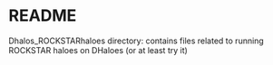 # README

Dhalos_ROCKSTARhaloes directory: contains files related to running ROCKSTAR haloes on DHaloes (or at least try it)
